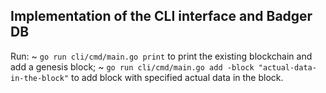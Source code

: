 ## Implementation of the CLI interface and Badger DB

Run: 
~ ```go run cli/cmd/main.go print``` to print the existing blockchain and add a genesis block;
~ ```go run cli/cmd/main.go add -block "actual-data-in-the-block"``` to add block with specified actual data in the block.